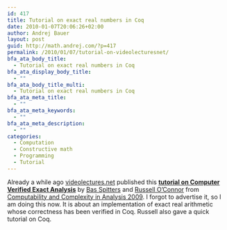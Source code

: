 ```yaml
---
id: 417
title: Tutorial on exact real numbers in Coq
date: 2010-01-07T20:06:26+02:00
author: Andrej Bauer
layout: post
guid: http://math.andrej.com/?p=417
permalink: /2010/01/07/tutorial-on-videolecturesnet/
bfa_ata_body_title:
  - Tutorial on exact real numbers in Coq
bfa_ata_display_body_title:
  - ""
bfa_ata_body_title_multi:
  - Tutorial on exact real numbers in Coq
bfa_ata_meta_title:
  - ""
bfa_ata_meta_keywords:
  - ""
bfa_ata_meta_description:
  - ""
categories:
  - Computation
  - Constructive math
  - Programming
  - Tutorial
---
```

Already a while ago [videolectures.net](http://www.videolectures.net) published this **[tutorial on Computer Verified Exact Analysis](http://videolectures.net/aug09_spitters_oconnor_cvia/)** by [Bas Spitters](http://www.cs.ru.nl/~spitters/) and [Russell O&#8217;Connor](http://r6.ca/) from [Computability and Complexity in Analysis 2009](http://cca-net.de/cca2009/). I forgot to advertise it, so I am doing this now. It is about an implementation of exact real arithmetic whose correctness has been verified in Coq. Russell also gave a quick tutorial on Coq.